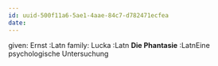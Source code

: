 ```yaml
---
id: uuid-500f11a6-5ae1-4aae-84c7-d782471ecfea
date: 
---
```


given: Ernst :Latn
family: Lucka :Latn
**Die Phantasie** :LatnEine psychologische Untersuchung